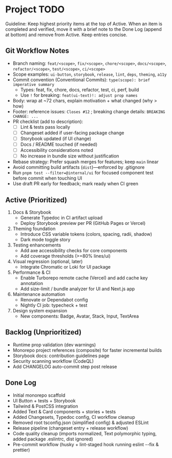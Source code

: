 # Project TODO

Guideline: Keep highest priority items at the top of Active. When an item is completed and verified, move it with a brief note to the Done Log (append at bottom) and remove from Active. Keep entries concise.

## Git Workflow Notes

- Branch naming: `feat/<scope>`, `fix/<scope>`, `chore/<scope>`, `docs/<scope>`, `refactor/<scope>`, `test/<scope>`, `ci/<scope>`
- Scope examples: `ui-button`, `storybook`, `release`, `lint`, `deps`, `theming`, `a11y`
- Commit convention (Conventional Commits): `type(scope): brief imperative summary`
  - Types: feat, fix, chore, docs, refactor, test, ci, perf, build
  - Use `!` for breaking: `feat(ui-text)!: adjust prop names`
- Body: wrap at ~72 chars, explain motivation + what changed (why > how)
- Footer: reference issues: `Closes #12` ; breaking change details: `BREAKING CHANGE: ...`
- PR checklist (add to description):
  - [ ] Lint & tests pass locally
  - [ ] Changeset added if user-facing package change
  - [ ] Storybook updated (if UI change)
  - [ ] Docs / README touched (if needed)
  - [ ] Accessibility considerations noted
  - [ ] No increase in bundle size without justification
- Rebase strategy: Prefer squash merges for features; keep `main` linear
- Avoid committing build artifacts (`dist`)—enforced by .gitignore
- Run `pnpm test --filter=@internal/ui` for focused component test before commit when touching UI
- Use draft PR early for feedback; mark ready when CI green

## Active (Prioritized)

1. Docs & Storybook
   - Generate Typedoc in CI artifact upload
   - Deploy Storybook preview per PR (GitHub Pages or Vercel)
2. Theming foundation
   - Introduce CSS variable tokens (colors, spacing, radii, shadow)
   - Dark mode toggle story
3. Testing enhancements
   - Add axe accessibility checks for core components
   - Add coverage thresholds (>=80% lines/ui)
4. Visual regression (optional, later)
   - Integrate Chromatic or Loki for UI package
5. Performance & CI
   - Enable Turborepo remote cache (Vercel) and add cache key annotation
   - Add size-limit / bundle analyzer for UI and Next.js app
6. Maintenance automation
   - Renovate or Dependabot config
   - Nightly CI job: typecheck + test
7. Design system expansion
   - New components: Badge, Avatar, Stack, Input, TextArea

## Backlog (Unprioritized)

- Runtime prop validation (dev warnings)
- Monorepo project references (composite) for faster incremental builds
- Storybook docs: contribution guidelines page
- Security scanning workflow (CodeQL)
- Add CHANGELOG auto-commit step post release

## Done Log

- Initial monorepo scaffold
- UI Button + tests + Storybook
- Tailwind & PostCSS integration
- Added Text & Card components + stories + tests
- Added Changesets, Typedoc config, CI workflow cleanup
- Removed root tsconfig.json (simplified config) & adjusted ESLint
- Release pipeline (changeset entry + release workflow)
- Code quality cleanup (imports normalized, Text polymorphic typing, added package .eslintrc, dist ignored)
- Pre-commit workflow (husky + lint-staged hook running eslint --fix & prettier)
